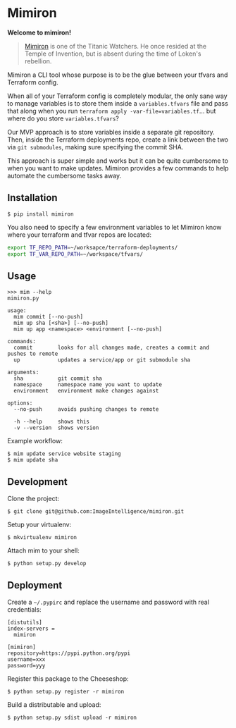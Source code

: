 # Mimiron

**Welcome to mimiron!**

> [Mimiron](http://www.wowhead.com/npc=33350/mimiron) is one of the Titanic Watchers. He once resided at the Temple of Invention, but is absent during the time of Loken's rebellion.

Mimiron a CLI tool whose purpose is to be the glue between your tfvars and Terraform config.

When all of your Terraform config is completely modular, the only sane way to manage variables is to store them inside a `variables.tfvars` file and pass that along when you run `terraform apply -var-file=variables.tf`... but where do you store `variables.tfvars`?

Our MVP approach is to store variables inside a separate git repository. Then, inside the Terraform deployments repo, create a link between the two via `git submodules`, making sure specifying the commit SHA.

This approach is super simple and works but it can be quite cumbersome to when you want to make updates. Mimiron provides a few commands to help automate the cumbersome tasks away.

## Installation

```
$ pip install mimiron
```

You also need to specify a few environment variables to let Mimiron know where your terraform and tfvar repos are located:

```bash
export TF_REPO_PATH=~/worksapce/terraform-deployments/
export TF_VAR_REPO_PATH=~/workspace/tfvars/
```

## Usage

```
>>> mim --help
mimiron.py

usage:
  mim commit [--no-push]
  mim up sha [<sha>] [--no-push]
  mim up app <namespace> <environment [--no-push]

commands:
  commit        looks for all changes made, creates a commit and pushes to remote
  up            updates a service/app or git submodule sha

arguments:
  sha           git commit sha
  namespace     namespace name you want to update
  environment   environment make changes against

options:
  --no-push     avoids pushing changes to remote

  -h --help     shows this
  -v --version  shows version
```

Example workflow:

```
$ mim update service website staging
$ mim update sha
```

## Development

Clone the project:

```
$ git clone git@github.com:ImageIntelligence/mimiron.git
```

Setup your virtualenv:

```
$ mkvirtualenv mimiron
```

Attach mim to your shell:

```
$ python setup.py develop
```

## Deployment

Create a `~/.pypirc` and replace the username and password with real credentials:

```
[distutils]
index-servers =
  mimiron

[mimiron]
repository=https://pypi.python.org/pypi
username=xxx
password=yyy
```

Register this package to the Cheeseshop:

```
$ python setup.py register -r mimiron
```

Build a distributable and upload:

```
$ python setup.py sdist upload -r mimiron
```
